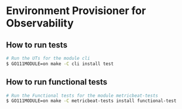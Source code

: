 # Environment Provisioner for Observability

## How to run tests
```sh
# Run the UTs for the module cli
$ GO111MODULE=on make -C cli install test
```

## How to run functional tests
```sh
# Run the Functional tests for the module metricbeat-tests
$ GO111MODULE=on make -C metricbeat-tests install functional-test
```
